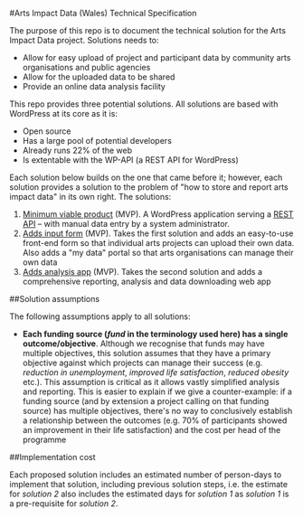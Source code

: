#Arts Impact Data (Wales) Technical Specification

The purpose of this repo is to document the technical solution for the Arts Impact Data project. Solutions needs to:

* Allow for easy upload of project and participant data by community arts organisations and public agencies
* Allow for the uploaded data to be shared
* Provide an online data analysis facility

This repo provides three potential solutions. All solutions are based with WordPress at its core as it is:

* Open source
* Has a large pool of potential developers
* Already runs 22% of the web
* Is extentable with the WP-API (a REST API for WordPress)

Each solution below builds on the one that came before it; however, each solution provides a solution to the problem of "how to store and report arts impact data" in its own right. The solutions:

1. [Minimum viable product](../master/solutions/1-minimum-viable-product.md) (MVP). A WordPress application serving a [REST API](https://en.wikipedia.org/wiki/Representational_state_transfer) – with manual data entry by a system administrator.
2. [Adds input form](../master/solutions/2-adds-input-form.md) (MVP). Takes the first solution and adds an easy-to-use front-end form so that individual arts projects can upload their own data. Also adds a "my data" portal so that arts organisations can manage their own data
3. [Adds analysis app](../master/solutions/3-adds-analysis-app.md) (MVP). Takes the second solution and adds a comprehensive reporting, analysis and data downloading web app

##Solution assumptions

The following assumptions apply to all solutions:

* **Each funding source (*fund* in the terminology used here) has a single outcome/objective**. Although we recognise that funds may have multiple objectives, this solution assumes that they have a primary objective against which projects can manage their success (e.g. *reduction in unemployment*, *improved life satisfaction*, *reduced obesity* etc.). This assumption is critical as it allows vastly simplified analysis and reporting. This is easier to explain if we give a counter-example: if a funding source (and by extension a project calling on that funding source) has multiple objectives, there's no way to conclusively establish a relationship between the outcomes (e.g. 70% of participants showed an improvement in their life satisfaction) and the cost per head of the programme

##Implementation cost

Each proposed solution includes an estimated number of person-days to implement that solution, including previous solution steps, i.e. the estimate for *solution 2* also includes the estimated days for *solution 1* as *solution 1* is a pre-requisite for *solution 2*.